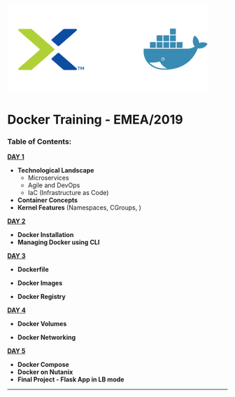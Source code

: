![logo.png](logo.png) 

# Docker Training - EMEA/2019



### **Table of Contents:**

[**DAY 1**](https://github.com/hutger/docker-training/tree/master/Day-1)

- **Technological Landscape**
  - Microservices
  - Agile and DevOps
  - IaC (Infrastructure as Code)
- **Container Concepts**
- **Kernel Features** (Namespaces, CGroups, )



[**DAY 2**](https://github.com/hutger/docker-training/tree/master/Day-2)

* **Docker Installation**
* **Managing Docker using CLI**



[**DAY 3**](https://github.com/hutger/docker-training/tree/master/Day-3)

* **Dockerfile**

* **Docker Images**

* **Docker Registry**

  

[**DAY 4**](https://github.com/hutger/docker-training/tree/master/Day-4)

* **Docker Volumes**

* **Docker Networking**

  

[**DAY 5**](https://github.com/hutger/docker-training/tree/master/Day-5)

* **Docker Compose**
* **Docker on Nutanix**
* **Final Project - Flask App in LB mode**

___




